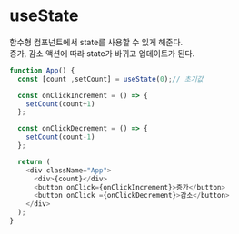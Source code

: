 # useState

함수형 컴포넌트에서 state를 사용할 수 있게 해준다.  
증가, 감소 액션에 따라 state가 바뀌고 업데이트가 된다.

```javascript
function App() {
  const [count ,setCount] = useState(0);// 초기값

  const onClickIncrement = () => {
    setCount(count+1)
  };

  const onClickDecrement = () => {
    setCount(count-1)
  };

  return (
    <div className="App">
      <div>{count}</div>
      <button onClick={onClickIncrement}>증가</button>
      <button onClick ={onClickDecrement}>감소</button>
    </div>
  );
}

```





